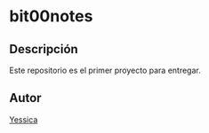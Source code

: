 # bit00notes
## Descripción
Este repositorio es el primer proyecto para entregar.
## Autor
[Yessica](https://www.linkedin.com/in/yessica-camargo98/)
